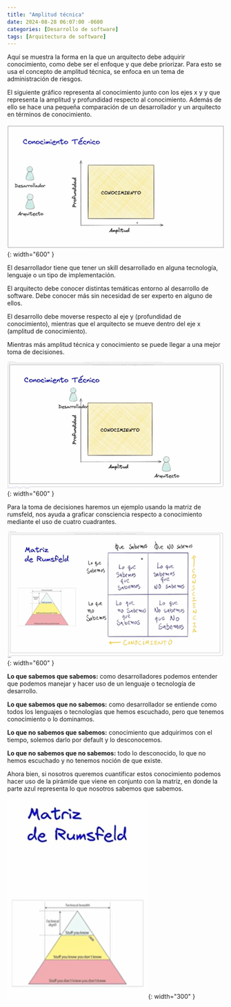 ```yaml
---
title: "Amplitud técnica"
date: 2024-08-28 06:07:00 -0600
categories: [Desarrollo de software]
tags: [Arquitectura de software]
---
```


Aquí se muestra la forma en la que un arquitecto debe adquirir conocimiento, como debe ser el enfoque y que debe priorizar. Para esto se usa el concepto de amplitud técnica, se enfoca en un tema de administración de riesgos.

El siguiente gráfico representa al conocimiento junto con los ejes x y y que representa la amplitud y profundidad respecto al conocimiento. Además de ello se hace una pequeña comparación de un desarrollador y un arquitecto en términos de conocimiento.

![alt text](/assets/arq-009.png){: width="600" }

El desarrollador tiene que tener un skill desarrollado en alguna tecnología, lenguaje o un tipo de implementación.

El arquitecto debe conocer distintas temáticas entorno al desarrollo de software. Debe conocer más sin necesidad de ser experto en alguno de ellos. 

El desarrollo debe moverse respecto al eje y (profundidad de conocimiento), mientras que el arquitecto se mueve dentro del eje x (amplitud de conocimiento).

Mientras más amplitud técnica y conocimiento se puede llegar a una mejor toma de decisiones.

![alt text](/assets/arq-010.png){: width="600" }

Para la toma de decisiones haremos un ejemplo usando la matriz de rumsfeld, nos ayuda a graficar consciencia respecto a conocimiento mediante el uso de cuatro cuadrantes.

![alt text](/assets/arq-011.png){: width="600" }

**Lo que sabemos que sabemos:** como desarrolladores podemos entender que podemos manejar y hacer uso de un lenguaje o tecnología de desarrollo.

**Lo que sabemos que no sabemos:** como desarrollador se entiende como todos los lenguajes o tecnologías que hemos escuchado, pero que tenemos conocimiento o lo dominamos.

**Lo que no sabemos que sabemos:** conocimiento que adquirimos con el tiempo, solemos darlo por default y lo desconocemos.

**Lo que no sabemos que no sabemos:** todo lo desconocido, lo que no hemos escuchado y no tenemos noción de que existe. 

Ahora bien, si nosotros queremos cuantificar estos conocimiento podemos hacer uso de la pirámide que viene en conjunto con la matriz, en donde la parte azul representa lo que nosotros sabemos que sabemos.

![alt text](/assets/arq-012.png){: width="300" }

